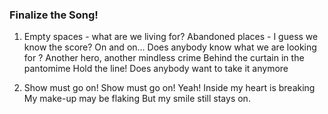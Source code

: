 ### Finalize the Song!
1. Empty spaces - what are we living for?
Abandoned places - I
guess we know the score?
On and on...
Does anybody know what
we are looking for ?
Another hero, another mindless crime
Behind the curtain in the pantomime
Hold the line!
Does anybody want to take it anymore

2. Show must go on!
Show must go on! Yeah!
Inside my heart is breaking
My make-up may be flaking
But my smile still stays on.
